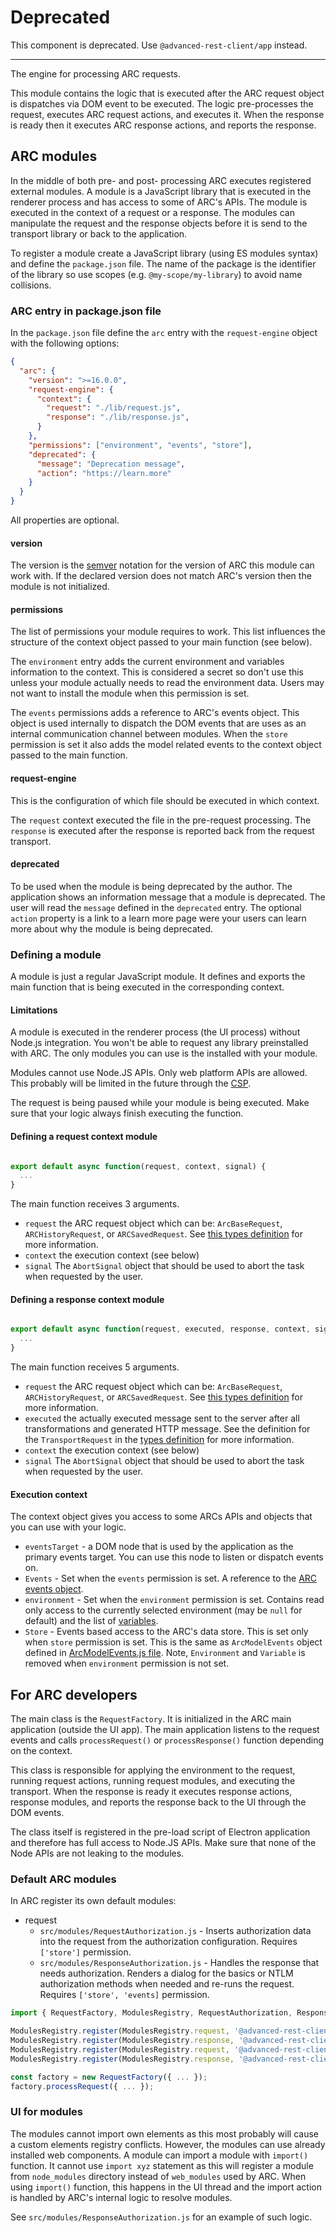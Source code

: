 # Deprecated

This component is deprecated. Use `@advanced-rest-client/app` instead.

----

The engine for processing ARC requests.

This module contains the logic that is executed after the ARC request object is dispatches via DOM event to be executed. The logic pre-processes the request, executes ARC request actions, and executes it. When the response is ready then it executes ARC response actions, and reports the response.

## ARC modules

In the middle of both pre- and post- processing ARC executes registered external modules. A module is a JavaScript library that is executed in the renderer process and has access to some of ARC's APIs. The module is executed in the context of a request or a response. The modules can manipulate the request and the response objects before it is send to the transport library or back to the application.

To register a module create a JavaScript library (using ES modules syntax) and define the `package.json` file. The name of the package is the identifier of the library so use scopes (e.g. `@my-scope/my-library`) to avoid name collisions.

### ARC entry in package.json file

In the `package.json` file define the `arc` entry with the `request-engine` object with the following options:

```json
{
  "arc": {
    "version": ">=16.0.0",
    "request-engine": {
      "context": {
        "request": "./lib/request.js",
        "response": "./lib/response.js",
      }
    },
    "permissions": ["environment", "events", "store"],
    "deprecated": {
      "message": "Deprecation message",
      "action": "https://learn.more"
    }
  }
}

```

All properties are optional.

#### version

The version is the [semver](https://semver.org/) notation for the version of ARC this module can work with. If the declared version does not match ARC's version then the module is not initialized.

#### permissions

The list of permissions your module requires to work. This list influences the structure of the context object passed to your main function (see below).

The `environment` entry adds the current environment and variables information to the context. This is considered a secret so don't use this unless your module actually needs to read the environment data. Users may not want to install the module when this permission is set.

The `events` permissions adds a reference to ARC's events object. This object is used internally to dispatch the DOM events that are uses as an internal communication channel between modules. When the `store` permission is set it also adds the model related events to the context object passed to the main function.

#### request-engine

This is the configuration of which file should be executed in which context.

The `request` context executed the file in the pre-request processing. The `response` is executed after the response is reported back from the request transport.

#### deprecated

To be used when the module is being deprecated by the author. The application shows an information message that a module is deprecated. The user will read the `message` defined in the `deprecated` entry. The optional `action` property is a link to a learn more page were your users can learn more about why the module is being deprecated.

### Defining a module

A module is just a regular JavaScript module. It defines and exports the main function that is being executed in the corresponding context.

#### Limitations

A module is executed in the renderer process (the UI process) without Node.js integration. You won't be able to request any library preinstalled with ARC. The only modules you can use is the installed with your module.

Modules cannot use Node.JS APIs. Only web platform APIs are allowed. This probably will be limited in the future through the [CSP](https://developer.mozilla.org/en-US/docs/Web/HTTP/CSP).

The request is being paused while your module is being executed. Make sure that your logic always finish executing the function.

#### Defining a request context module

```javascript

export default async function(request, context, signal) {
  ...
}

```

The main function receives 3 arguments.

- `request` the ARC request object which can be: `ArcBaseRequest`, `ARCHistoryRequest`, or `ARCSavedRequest`. See [this types definition](https://github.com/advanced-rest-client/arc-types/blob/master/src/request/ArcRequest.d.ts) for more information.
- `context` the execution context (see below)
- `signal` The `AbortSignal` object that should be used to abort the task when requested by the user.

#### Defining a response context module

```javascript

export default async function(request, executed, response, context, signal) {
  ...
}

```

The main function receives 5 arguments.

- `request` the ARC request object which can be: `ArcBaseRequest`, `ARCHistoryRequest`, or `ARCSavedRequest`. See [this types definition](https://github.com/advanced-rest-client/arc-types/blob/master/src/request/ArcRequest.d.ts) for more information.
- `executed` the actually executed message sent to the server after all transformations and generated HTTP message. See the definition for the `TransportRequest` in the [types definition](https://github.com/advanced-rest-client/arc-types/blob/master/src/request/ArcRequest.d.ts) for more information.
- `context` the execution context (see below)
- `signal` The `AbortSignal` object that should be used to abort the task when requested by the user.

#### Execution context

The context object gives you access to some ARCs APIs and objects that you can use with your logic.

- `eventsTarget` - a DOM node that is used by the application as the primary events target. You can use this node to listen or dispatch events on.
- `Events` - Set when the `events` permission is set. A reference to the [ARC events object](https://github.com/advanced-rest-client/arc-events).
- `environment` - Set when the `environment` permission is set. Contains read only access to the currently selected environment (may be `null` for default) and the list of [variables](https://github.com/advanced-rest-client/arc-types/blob/master/src/models/Variable.d.ts).
- `Store` - Events based access to the ARC's data store. This is set only when `store` permission is set. This is the same as `ArcModelEvents` object defined in [ArcModelEvents.js file](https://github.com/advanced-rest-client/arc-models/blob/stage/src/events/ArcModelEvents.js). Note, `Environment` and `Variable` is removed when `environment` permission is not set.

## For ARC developers

The main class is the `RequestFactory`. It is initialized in the ARC main application (outside the UI app). The main application listens to the request events and calls `processRequest()` or `processResponse()` function depending on the context.

This class is responsible for applying the environment to the request, running request actions, running request modules, and executing the transport.
When the response is ready it executes response actions, response modules, and reports the response back to the UI through the DOM events.

The class itself is registered in the pre-load script of Electron application and therefore has full access to Node.JS APIs. Make sure that none of the Node APIs are not leaking to the modules.

### Default ARC modules

In ARC register its own default modules:

- request
  - `src/modules/RequestAuthorization.js` - Inserts authorization data into the request from the authorization configuration. Requires `['store']` permission.
  - `src/modules/ResponseAuthorization.js` - Handles the response that needs authorization. Renders a dialog for the basics or NTLM authorization methods when needed and re-runs the request. Requires `['store', 'events]` permission.

```javascript
import { RequestFactory, ModulesRegistry, RequestAuthorization, ResponseAuthorization, RequestCookies } from '@advanced-rest-client/request-engine';

ModulesRegistry.register(ModulesRegistry.request, '@advanced-rest-client/request-engine/request/request-authorization', RequestAuthorization, ['store']);
ModulesRegistry.register(ModulesRegistry.response, '@advanced-rest-client/request-engine/response/request-authorization', ResponseAuthorization, ['store', 'events']);
ModulesRegistry.register(ModulesRegistry.request, '@advanced-rest-client/request-engine/request/session-cookies', RequestCookies.processRequestCookies, ['events']);
ModulesRegistry.register(ModulesRegistry.response, '@advanced-rest-client/request-engine/response/session-cookies', RequestCookies.processResponseCookies, ['events']);

const factory = new RequestFactory({ ... });
factory.processRequest({ ... });
```

### UI for modules

The modules cannot import own elements as this most probably will cause a custom elements registry conflicts. However, the modules can use already installed web components. A module can import a module with `import()` function. It cannot use `import xyz` statement as this will register a module from `node_modules` directory instead of `web_modules` used by ARC. When using `import()` function, this happens in the UI thread and the import action is handled by ARC's internal logic to resolve modules.

See `src/modules/ResponseAuthorization.js` for an example of such logic.
